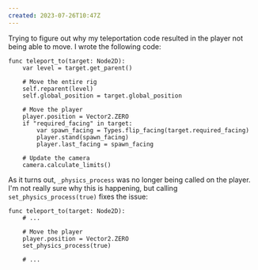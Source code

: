 ```yaml
---
created: 2023-07-26T10:47Z
---
```


Trying to figure out why my teleportation code resulted in the player not being able to move. I wrote the following code:

```gdscript
func teleport_to(target: Node2D):
	var level = target.get_parent()

	# Move the entire rig
	self.reparent(level)
	self.global_position = target.global_position

	# Move the player
	player.position = Vector2.ZERO
	if "required_facing" in target:
		var spawn_facing = Types.flip_facing(target.required_facing)
		player.stand(spawn_facing)
		player.last_facing = spawn_facing

	# Update the camera
	camera.calculate_limits()
```

As it turns out, `_physics_process` was no longer being called on the player. I'm not really sure why this is happening, but calling `set_physics_process(true)` fixes the issue:

```gdscript
func teleport_to(target: Node2D):
	# ...

	# Move the player
	player.position = Vector2.ZERO
	set_physics_process(true)

	# ...
```
